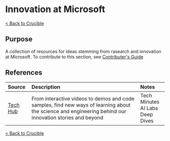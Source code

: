 # Innovation at Microsoft

[< Back to Crucible](./)

## Purpose

A collection of resources for ideas stemming from rasearch and innovation at Microsoft. To contribute to this section, see [Contributer's Guide](Contributing.md)

## References


Source | Description | Notes
:----- | :---------- | :-----
[Tech Hub](https://innovation.microsoft.com/en-us/developer) | From interactive videos to demos and code samples, find new ways of learning about the science and engineering behind our innovation stories and beyond | Tech Minutes<br> AI Labs<br>Deep Dives

[< Back to Crucible](./)